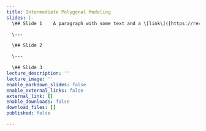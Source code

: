 ```yaml
---
title: Intermediate Polygonal Modeling
slides: |-
  \## Slide 1    A paragraph with some text and a \[link\]([https://revealjs.com/markdown/](https://revealjs.com/markdown/ "https://revealjs.com/markdown/")).

  \---

  \## Slide 2

  \---

  \## Slide 3
lecture_description: ''
lecture_image: ''
enable_markdown_slides: false
enable_external_links: false
external_link: []
enable_downloads: false
download_files: []
published: false

---
```

